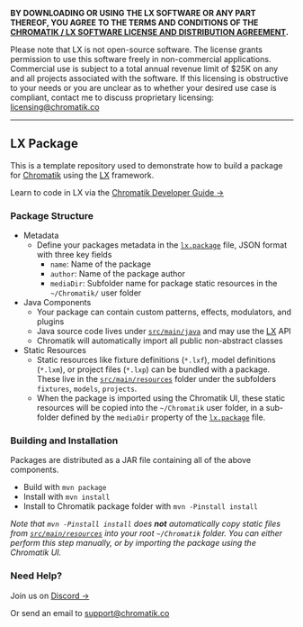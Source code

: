 **BY DOWNLOADING OR USING THE LX SOFTWARE OR ANY PART THEREOF, YOU AGREE TO THE TERMS AND CONDITIONS OF THE [CHROMATIK / LX SOFTWARE LICENSE AND DISTRIBUTION AGREEMENT](http://chromatik.co/license/).**

Please note that LX is not open-source software. The license grants permission to use this software freely in non-commercial applications. Commercial use is subject to a total annual revenue limit of $25K on any and all projects associated with the software. If this licensing is obstructive to your needs or you are unclear as to whether your desired use case is compliant, contact me to discuss proprietary licensing: licensing@chromatik.co

---

## LX Package

This is a template repository used to demonstrate how to build a package for [Chromatik](https://chromatik.co/) using the [LX](https://github.com/heronarts/LX/) framework.

Learn to code in LX via the [Chromatik Developer Guide &rarr;](https://chromatik.co/develop/)

### Package Structure

- Metadata
  - Define your packages metadata in the [`lx.package`](src/main/resources/lx.package) file, JSON format with three key fields
     - `name`: Name of the package
     - `author`: Name of the package author
     - `mediaDir`: Subfolder name for package static resources in the `~/Chromatik/` user folder
- Java Components
  - Your package can contain custom patterns, effects, modulators, and plugins
  - Java source code lives under [`src/main/java`](src/main/java) and may use the [LX](https://github.com/heronarts/LX/) API
  - Chromatik will automatically import all public non-abstract classes
- Static Resources
  - Static resources like fixture definitions (`*.lxf`), model definitions (`*.lxm`), or project files (`*.lxp`) can be bundled with a package. These live in the [`src/main/resources`](src/main/resources) folder under the subfolders `fixtures`, `models`, `projects`.
  - When the package is imported using the Chromatik UI, these static resources will be copied into the `~/Chromatik` user folder, in a sub-folder defined by the `mediaDir` property of the [`lx.package`](src/main/resources/lx.package) file.

### Building and Installation

Packages are distributed as a JAR file containing all of the above components.

- Build with `mvn package`
- Install with `mvn install`
- Install to Chromatik package folder with `mvn -Pinstall install`

_Note that `mvn -Pinstall install` does **not** automatically copy static files from [`src/main/resources`](src/main/resources) into your root `~/Chromatik` folder. You can either perform this step manually, or by importing the package using the Chromatik UI._

### Need Help?

Join us on [Discord &rarr;](https://chromatik.co/discord)

Or send an email to [support@chromatik.co](support@chromatik.co)

